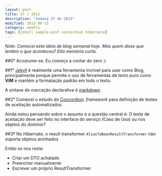 ```yaml
---
layout: post
title: 37 / 2013
description: "Semana 37 de 2013"
modified: 2013-09-13
category: weekly
tags: [jekyll sample-post concordion hibernate]
---
```


*Note: Comecei esta ideia de blog semanal hoje. Mas quem disse que lembro o que aconteceu? Eita memória
curta.*

##0°
Acostume-se. Eu começo a contar do zero :)


##1°
[Jekyll][jekyll] é realmente uma ferramenta incrível para usar como Blog, principalmente porque
permite o uso de ferramentas de texto puro como **ViM** e mantém a formatação padrão em todo o
texto.

A sintaxe de marcação declarativa é [markdown][md].


##2°
Comecei o estudo do [Concordion][concordion]: *framework* para definição de testes de aceitação
automatizados.

Ainda estou pensando sobre o assunto e a questão central é: O teste de aceitação deve ser feito no
interface do serviço (Caso de Uso) ou nos objetos do domínio?


##3º
No Hibernate, o result transformer `AliasToBeanResultTransformer` não suporta objetos aninhados

Então só nos resta:

 * Criar um DTO achatado
 * Preencher manualmente
 * Escrever um próprio ResultTransformer



[jekyll]: http://jekyllrb.com/
[exemplo]: http://www.gdriveurl.com/?idl=713442261661&out=1
[sozi]: http://sozi.baierouge.fr/wiki/en:welcome
[md]: http://www.markitdown.net/markdown
[concordion]: http://www.concordion.org/
